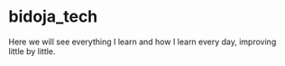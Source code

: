 # bidoja_tech
Here we will see everything I learn and how I learn every day, improving little by little.
